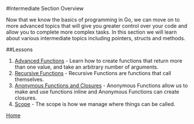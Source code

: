 #Intermediate Section Overview

Now that we know the basics of programming in Go, we can move on to more advanced topics that will give you greater control over your code and allow you to complete more complex tasks. In this section we will learn about various intermediate topics including pointers, structs and methods.

##Lessons

1. [Advanced Functions](adv-func/adv-func.md) - Learn how to create functions that return more than one value, and take an arbitrary number of arguments.
1. [Recursive Functions](recursive-functions/recursive-functions.md) - Recursive Functions are functions that call themselves.
1. [Anonymous Functions and Closures](anonymous-functions-closures/anonymous-functions-closures.md) - Anonymous Functions allow us to make and use functions inline and Anonymous Functions can create closures.
1. [Scope](scope/scope.md) - The scope is how we manage where things can be called.

[Home](../README.md)
